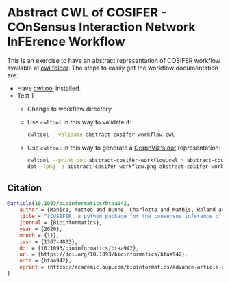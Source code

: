 # Abstract CWL of COSIFER - COnSensus Interaction Network InFErence Workflow

This is an exercise to have an abstract representation of COSIFER workflow available at
[cwl folder](../cwl). The steps to easily get the workflow documentation are:

- Have [cwltool](https://github.com/common-workflow-language/cwltool) installed.
- Test 1
  - Change to workflow directory
  - Use `cwltool` in this way to validate it:

    ```bash
    cwltool --validate abstract-cosifer-workflow.cwl
    ```
  - Use `cwltool` in this way to generate a [GraphViz's dot](https://graphviz.org/doc/info/lang.html) representation:

    ```bash
    cwltool --print-dot abstract-cosifer-workflow.cwl > abstract-cosifer-workflow.dot
    dot -Tpng -o abstract-cosifer-workflow.png abstract-cosifer-workflow.dot
    ```

## Citation
```bib
@article{10.1093/bioinformatics/btaa942,
    author = {Manica, Matteo and Bunne, Charlotte and Mathis, Roland and Cadow, Joris and Ahsen, Mehmet Eren and Stolovitzky, Gustavo A and Martínez, María Rodríguez},
    title = "{COSIFER: a python package for the consensus inference of molecular interaction networks}",
    journal = {Bioinformatics},
    year = {2020},
    month = {11},
    issn = {1367-4803},
    doi = {10.1093/bioinformatics/btaa942},
    url = {https://doi.org/10.1093/bioinformatics/btaa942},
    note = {btaa942},
    eprint = {https://academic.oup.com/bioinformatics/advance-article-pdf/doi/10.1093/bioinformatics/btaa942/34088187/btaa942.pdf},
}
```
